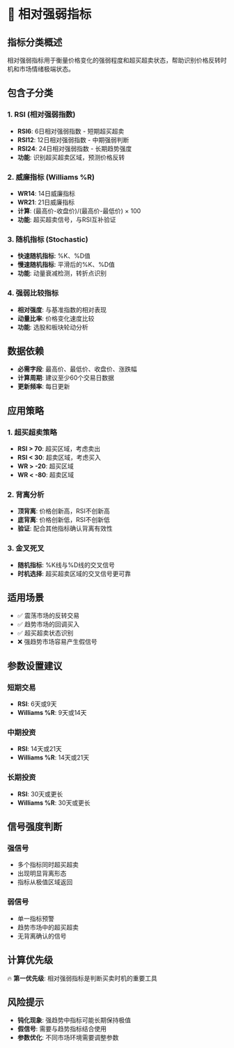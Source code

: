 # 💪 相对强弱指标

## 指标分类概述
相对强弱指标用于衡量价格变化的强弱程度和超买超卖状态，帮助识别价格反转时机和市场情绪极端状态。

## 包含子分类

### 1. RSI (相对强弱指数)
- **RSI6**: 6日相对强弱指数 - 短期超买超卖
- **RSI12**: 12日相对强弱指数 - 中期强弱判断
- **RSI24**: 24日相对强弱指数 - 长期趋势强度
- **功能**: 识别超买超卖区域，预测价格反转

### 2. 威廉指标 (Williams %R)
- **WR14**: 14日威廉指标
- **WR21**: 21日威廉指标
- **计算**: (最高价-收盘价)/(最高价-最低价) × 100
- **功能**: 超买超卖信号，与RSI互补验证

### 3. 随机指标 (Stochastic)
- **快速随机指标**: %K、%D值
- **慢速随机指标**: 平滑后的%K、%D值
- **功能**: 动量衰减检测，转折点识别

### 4. 强弱比较指标
- **相对强度**: 与基准指数的相对表现
- **动量比率**: 价格变化速度比较
- **功能**: 选股和板块轮动分析

## 数据依赖
- **必需字段**: 最高价、最低价、收盘价、涨跌幅
- **计算周期**: 建议至少60个交易日数据
- **更新频率**: 每日更新

## 应用策略

### 1. 超买超卖策略
- **RSI > 70**: 超买区域，考虑卖出
- **RSI < 30**: 超卖区域，考虑买入
- **WR > -20**: 超买区域
- **WR < -80**: 超卖区域

### 2. 背离分析
- **顶背离**: 价格创新高，RSI不创新高
- **底背离**: 价格创新低，RSI不创新低
- **验证**: 配合其他指标确认背离有效性

### 3. 金叉死叉
- **随机指标**: %K线与%D线的交叉信号
- **时机选择**: 超买超卖区域的交叉信号更可靠

## 适用场景
- ✅ 震荡市场的反转交易
- ✅ 趋势市场的回调买入
- ✅ 超买超卖状态识别
- ❌ 强趋势市场容易产生假信号

## 参数设置建议

### 短期交易
- **RSI**: 6天或9天
- **Williams %R**: 9天或14天

### 中期投资
- **RSI**: 14天或21天
- **Williams %R**: 14天或21天

### 长期投资
- **RSI**: 30天或更长
- **Williams %R**: 30天或更长

## 信号强度判断

### 强信号
- 多个指标同时超买超卖
- 出现明显背离形态
- 指标从极值区域返回

### 弱信号
- 单一指标预警
- 趋势市场中的超买超卖
- 无背离确认的信号

## 计算优先级
🔥 **第一优先级**: 相对强弱指标是判断买卖时机的重要工具

## 风险提示
- **钝化现象**: 强趋势中指标可能长期保持极值
- **假信号**: 需要与趋势指标结合使用
- **参数优化**: 不同市场环境需要调整参数 